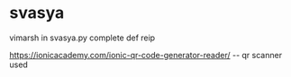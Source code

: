 # svasya
vimarsh 
in svasya.py complete def reip


https://ionicacademy.com/ionic-qr-code-generator-reader/  -- qr scanner used
